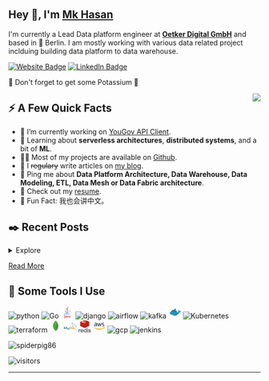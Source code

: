 <h2>Hey 👋, I'm <a href="https://mk-hasan.github.io/">Mk Hasan</a></h2>
<p>I'm currently a Lead Data platform engineer at <strong><a href="https://www.oetkerdigital.com/">Oetker Digital GmbH</a></strong> and based in 🌁 Berlin. I am mostly working with various data related project inclduing building data platform to data warehouse.</p>
<p><a href="https://mk-hasan.github.io"><img src="https://img.shields.io/badge/mk--hasan.github.io-Data%20Nerd-green?style=flat-square&amp;labelColor=4E69C8&amp;logo=Firefox&amp;link=https://stanleylim.me" alt="Website Badge"></a> <a href="https://www.linkedin.com/in/md-kamrul-hasan-824a06a4/"><img src="https://img.shields.io/badge/mk--hasan-LinkedIn-blue&amp;labelColor=0077B5&amp;logo=LinkedIn&amp;link=https://www.linkedin.com/in/md-kamrul-hasan-824a06a4/" alt="LinkedIn Badge"></a></p>
<p>🍌 Don't forget to get some Potassium 🍌</p>
<img align="right" src="https://media1.giphy.com/media/13HgwGsXF0aiGY/giphy.gif" />
<h2>⚡️ A Few Quick Facts</h2>
<ul>
<li>🔭 I’m currently working on <a href="https://github.com/mk-hasan/yougov-brandindex-python-client">YouGov API Client</a>.</li>
<li>🧐 Learning about <strong>serverless architectures</strong>, <strong>distributed systems</strong>, and a bit of <strong>ML</strong>.</li>
<li>👨‍💻 Most of my projects are available on <a href="https://github.com/mk-hasan">Github</a>.</li>
<li>📝 I <del>regulary</del> write articles on <a href="https://mk-hasan.github.io">my blog</a>.</li>
<li>💬 Ping me about <strong>Data Platform Architecture, Data Warehouse, Data Modeling, ETL, Data Mesh or Data Fabric architecture</strong>.</li>
<li>📙 Check out my <a href="https://mk-hasan.github.io/cv/">resume</a>.</li>
<li>🎉 Fun Fact: 我也会讲中文。</li>
</ul>
<h2>✒️ Recent Posts</h2>
<details>
    <summary>Explore</summary>
    <li><a target="_blank" href="https://mk-hasan.github.io/posts/2020/12/blog-post-6/">Anatomy of Semi-Structured(JSON) data with PYSPARK</a></li><li><a target="_blank" href="https://mk-hasan.github.io/posts/2020/10/blog-post-5/">Anomaly Detection with Docker, Filebeat, Kafka, ELK Stack and Machine Learning (Part -1)</a></li><li><a target="_blank" href="https://mk-hasan.github.io/posts/2020/07/blog-post-5/">https://mk-hasan.github.io/posts/2020/07/blog-post-5/</a></li><li><a target="_blank" href="https://mk-hasan.github.io/posts/2020/04/blog-post-4/">What is Adjusted Rand Index and How it works!
</a></li><li><a target="_blank" href="https://mk-hasan.github.io/posts/2019/10/blog-post-4/">Deploying YOLO Object Detection Model With DeepLearning 4 Java & Apache Flink in Kubernets Cluster Using Raspberry PI!</a></li><li><a target="_blank" href="https://mk-hasan.github.io/posts/2020/04/blog-post-4/">What is Adjusted Rand Index and How it works!
</a></li><li><a target="_blank" href="https://mk-hasan.github.io/posts/2019/08/blog-post-4/">Training and Vizualizing Self Organizing Map(SOM) with Numerical Data</a></li>
</details>
<p><a target="_blank" href="https://blog.stanleylim.me">Read More</a></p>
<h2>🚀 Some Tools I Use</h2>
<p align="left">
<img src="https://cdn.jsdelivr.net/gh/devicons/devicon/icons/python/python-original.svg" alt="python" width="25" height="25" />
<img src="https://cdn.jsdelivr.net/gh/devicons/devicon/icons/go/go-original.svg" alt="Go" width="25" height="25" />
<img src="https://raw.githubusercontent.com/devicons/devicon/master/icons/java/java-original-wordmark.svg" alt="java" width="25" height="25" />
<img src="https://cdn.jsdelivr.net/gh/devicons/devicon/icons/django/django-plain.svg" alt="django" width="25" height="25" />
<img src="https://cdn.jsdelivr.net/gh/devicons/devicon/icons/gapacheairflow/apacheairflow-original.svg" alt="airflow" width="25" height="25" />
<img src="https://cdn.jsdelivr.net/gh/devicons/devicon/icons/apachekafka/apachekafka-original.svg" alt="kafka" width="25" height="25" />
<img src="https://raw.githubusercontent.com/devicons/devicon/master/icons/docker/docker-original.svg" alt="Docker" width="25" height="25" />
<img src="https://www.vectorlogo.zone/logos/kubernetes/kubernetes-icon.svg" alt="Kubernetes" width="25" height="25" />
<img src="https://cdn.jsdelivr.net/gh/devicons/devicon/icons/terraform/terraform-original.svg" alt="terraform" width="25" height="25" />

<img src="https://raw.githubusercontent.com/devicons/devicon/master/icons/mongodb/mongodb-original.svg" alt="mongodb" width="25" height="25" />
<img src="https://raw.githubusercontent.com/devicons/devicon/master/icons/mysql/mysql-original-wordmark.svg" alt="mysql" width="25" height="25" />
<img src="https://raw.githubusercontent.com/devicons/devicon/master/icons/redis/redis-original-wordmark.svg" alt="redis" width="25" height="25" />

<img src="https://raw.githubusercontent.com/github/explore/80688e429a7d4ef2fca1e82350fe8e3517d3494d/topics/aws/aws.png" alt="aws" width="25" height="25" />
<img src="https://www.vectorlogo.zone/logos/google_cloud/google_cloud-icon.svg" alt="gcp" width="25" height="25" />

<img src="https://cdn.jsdelivr.net/gh/devicons/devicon/icons/jenkins/jenkins-original.svg" alt="jenkins" width="25" height="25" />
</p>
<img src="https://github-readme-stats.vercel.app/api?username=mk-hasan&show_icons=true&count_private=true" alt="spiderpig86" />
<p><img src="https://visitor-badge.glitch.me/badge?page_id=mk-hasan.mk-hasan" alt="visitors"></p>

------

